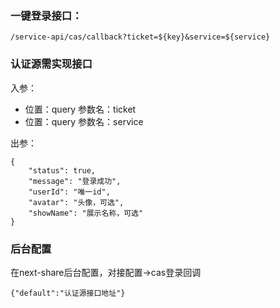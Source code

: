 

### 一键登录接口：

```
/service-api/cas/callback?ticket=${key}&service=${service}
```

### 认证源需实现接口

入参：

* 位置：query 参数名：ticket
* 位置：query 参数名：service


出参：
```
{
    "status": true,
    "message": "登录成功",
    "userId": "唯一id",
    "avatar": "头像，可选",
    "showName": "展示名称，可选"
}
```

### 后台配置

在next-share后台配置，对接配置->cas登录回调

```
{"default":"认证源接口地址"}
```
